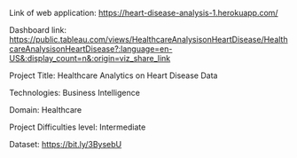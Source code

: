 Link of web application: https://heart-disease-analysis-1.herokuapp.com/

Dashboard link: https://public.tableau.com/views/HealthcareAnalysisonHeartDisease/HealthcareAnalysisonHeartDisease?:language=en-US&:display_count=n&:origin=viz_share_link

Project Title:   Healthcare Analytics on Heart Disease Data

Technologies:    Business Intelligence

Domain:          Healthcare

Project Difficulties level: Intermediate

Dataset: https://bit.ly/3BysebU
